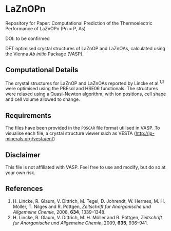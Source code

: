 # LaZnOPn

Repository for Paper: Computational Prediction of the Thermoelectric Performance of LaZnOPn (Pn = P, As)

DOI: to be confirmed 

DFT optimised crystal structures of LaZnOP and LaZnOAs, calculated using the Vienna *Ab initio* Package (VASP).

## Computational Details

The crystal structures for LaZnOP and LaZnOAs reported by Lincke et al.<sup>1,2</sup> were optimised using the PBEsol and HSE06 functionals. The structures were relaxed using a Quasi-Newton algorithm, with ion positions, cell shape and cell volume allowed to change.

## Requirements

The files have been provided in the `POSCAR` file format utilised in VASP. To visualise each file, a crystal structure viewer such as VESTA (http://jp-minerals.org/vesta/en/)

## Disclaimer

This file is not affiliated with VASP. Feel free to use and modify, but do so at your own risk.

## References

1. H. Lincke, R. Glaum, V. Dittrich, M. Tegel, D. Johrendt, W. Hermes, M. H. Möller, T. Nilges and R. Pöttgen, *Zeitschrift fur Anorganische und Allgemeine Chemie*, 2008, **634**, 1339–1348.
2. H. Lincke, R. Glaum, V. Dittrich, M. H. Möller and R. Pöttgen, *Zeitschrift fur Anorganische und Allgemeine Chemie*, 2009, **635**, 936–941.
